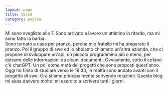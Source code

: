 ```yaml
--- 
layout: page
title: 25/10
category: pagina
---
```


Mi sono svegliato alle 7. Sono arrivato a lavoro un attimino in ritardo, ma mi
sono fatto la barba.  
Sono tornato a casa per pranzo, perchè mio fratello mi ha preparato il pranzo.
Poi il gruppo di swe ed io abbiamo chiamato un'altra azienda, che ci propone di 
sviluppare un'api, un
piccolo programmino più o meno, per estrarre delle informazioni da alcuni 
documenti.
Ovviamente, sotto il cofano c'è chatGPT. Un po' come metà dei progetti che sono
proposti quest'anno.
Oggi ho finito di studiare verso le 19:30, in realtà sono andato avanti con il
progetto di swe. Ora stiamo principalmente scrivendo relazioni. Questo
blog mi aiuta davvero molto: mi esercito a scrivere tutti i giorni.
